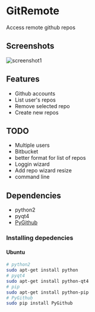 GitRemote
=========

Access remote github repos

## Screenshots ##

![screenshot1](http://i.imgur.com/hWG0KK8.png)

## Features ##

* Github accounts
* List user's repos
* Remove selected repo
* Create new repos

## TODO ##

* Multiple users
* Bitbucket
* better format for list of repos
* Loggin wizard
* Add repo wizard resize
* command line

## Dependencies ##

* python2
* pyqt4
* [PyGithub](https://github.com/jacquev6/PyGithub)
    
### Installing depedencies ###

#### Ubuntu ####
```sh
# python2
sudo apt-get install python
# pyqt4
sudo apt-get install python-qt4
# pip
sudo apt-get install python-pip
# PyGithub
sudo pip install PyGithub
```
